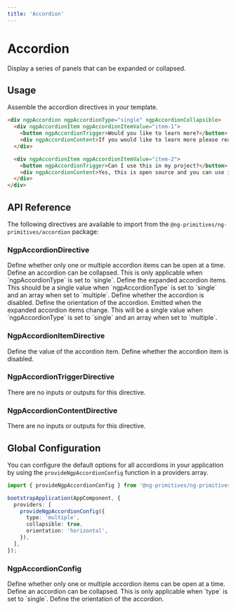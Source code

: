 ```yaml
---
title: 'Accordion'
---
```


# Accordion

Display a series of panels that can be expanded or collapsed.

<docs-example></docs-example>

## Usage

Assemble the accordion directives in your template.

```html
<div ngpAccordion ngpAccordionType="single" ngpAccordionCollapsible>
  <div ngpAccordionItem ngpAccordionItemValue="item-1">
    <button ngpAccordionTrigger>Would you like to learn more?</button>
    <div ngpAccordionContent>If you would like to learn more please reach out to us on GitHub.</div>
  </div>

  <div ngpAccordionItem ngpAccordionItemValue="item-2">
    <button ngpAccordionTrigger>Can I use this in my project?</button>
    <div ngpAccordionContent>Yes, this is open source and you can use it in your project.</div>
  </div>
</div>
```

## API Reference

The following directives are available to import from the `@ng-primitives/ng-primitives/accordion` package:

### NgpAccordionDirective

<ResponseField name="ngpAccordionType" type="single | multiple" default="single">
  Define whether only one or multiple accordion items can be open at a time.
</ResponseField>

<ResponseField name="ngpAccordionCollapsible" type="boolean" default="false">
  Define an accordion can be collapsed. This is only applicable when `ngpAccordionType` is set to
  `single`.
</ResponseField>

<ResponseField name="ngpAccordionValue" type="T | T[]">
  Define the expanded accordion items. This should be a single value when `ngpAccordionType` is set
  to `single` and an array when set to `multiple`.
</ResponseField>

<ResponseField name="ngpAccordionDisabled" type="boolean" default="false">
  Define whether the accordion is disabled.
</ResponseField>

<ResponseField name="ngpAccordionOrientation" type="horizontal | vertical" default="vertical">
  Define the orientation of the accordion.
</ResponseField>

<ResponseField name="ngpAccordionValueChange" type="T | T[]">
  Emitted when the expanded accordion items change. This will be a single value when
  `ngpAccordionType` is set to `single` and an array when set to `multiple`.
</ResponseField>

### NgpAccordionItemDirective

<ResponseField name="ngpAccordionItemValue" type="T" required>
  Define the value of the accordion item.
</ResponseField>

<ResponseField name="ngpAccordionItemDisabled" type="boolean" default="false">
  Define whether the accordion item is disabled.
</ResponseField>

### NgpAccordionTriggerDirective

There are no inputs or outputs for this directive.

### NgpAccordionContentDirective

There are no inputs or outputs for this directive.

## Global Configuration

You can configure the default options for all accordions in your application by using the `provideNgpAccordionConfig` function in a providers array.

```ts
import { provideNgpAccordionConfig } from '@ng-primitives/ng-primitives/accordion';

bootstrapApplication(AppComponent, {
  providers: [
    provideNgpAccordionConfig({
      type: 'multiple',
      collapsible: true,
      orientation: 'horizontal',
    }),
  ],
});
```

### NgpAccordionConfig

<ResponseField name="type" type="single | multiple">
  Define whether only one or multiple accordion items can be open at a time.
</ResponseField>

<ResponseField name="collapsible" type="boolean">
  Define an accordion can be collapsed. This is only applicable when `type` is set to `single`.
</ResponseField>

<ResponseField name="orientation" type="horizontal | vertical">
  Define the orientation of the accordion.
</ResponseField>
